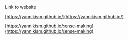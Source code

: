 
Link to website

[https://yannikism.github.io/](https://yannikism.github.io/)


[https://yannikism.github.io/sense-making](https://yannikism.github.io/sense-making)
